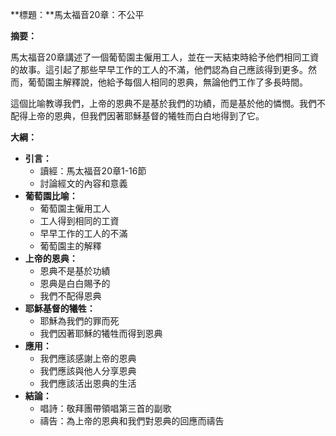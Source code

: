 **標題：**馬太福音20章：不公平

**摘要：**

馬太福音20章講述了一個葡萄園主僱用工人，並在一天結束時給予他們相同工資的故事。這引起了那些早早工作的工人的不滿，他們認為自己應該得到更多。然而，葡萄園主解釋說，他給予每個人相同的恩典，無論他們工作了多長時間。

這個比喻教導我們，上帝的恩典不是基於我們的功績，而是基於他的憐憫。我們不配得上帝的恩典，但我們因著耶穌基督的犧牲而白白地得到了它。

**大綱：**

* **引言：**
    * 讀經：馬太福音20章1-16節
    * 討論經文的內容和意義
* **葡萄園比喻：**
    * 葡萄園主僱用工人
    * 工人得到相同的工資
    * 早早工作的工人的不滿
    * 葡萄園主的解釋
* **上帝的恩典：**
    * 恩典不是基於功績
    * 恩典是白白賜予的
    * 我們不配得恩典
* **耶穌基督的犧牲：**
    * 耶穌為我們的罪而死
    * 我們因著耶穌的犧牲而得到恩典
* **應用：**
    * 我們應該感謝上帝的恩典
    * 我們應該與他人分享恩典
    * 我們應該活出恩典的生活
* **結論：**
    * 唱詩：敬拜團帶領唱第三首的副歌
    * 禱告：為上帝的恩典和我們對恩典的回應而禱告